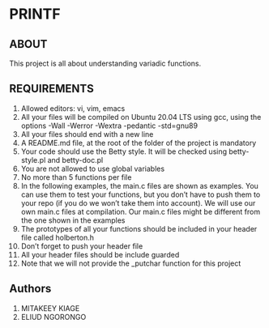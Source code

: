 # PRINTF
## ABOUT
This project is all about understanding variadic functions.

## REQUIREMENTS
1. Allowed editors: vi, vim, emacs
1. All your files will be compiled on Ubuntu 20.04 LTS using gcc, using the options -Wall -Werror -Wextra -pedantic -std=gnu89
1. All your files should end with a new line
1. A README.md file, at the root of the folder of the project is mandatory
1. Your code should use the Betty style. It will be checked using betty-style.pl and betty-doc.pl
1. You are not allowed to use global variables
1. No more than 5 functions per file
1. In the following examples, the main.c files are shown as examples. You can use them to test your functions, but you don’t have to push them to your repo (if you do we won’t take them into account). We will use our own main.c files at compilation. Our main.c files might be different from the one shown in the examples
1. The prototypes of all your functions should be included in your header file called holberton.h
1. Don’t forget to push your header file
1. All your header files should be include guarded
1. Note that we will not provide the _putchar function for this project

## Authors
1. MITAKEEY KIAGE
1. ELIUD NGORONGO